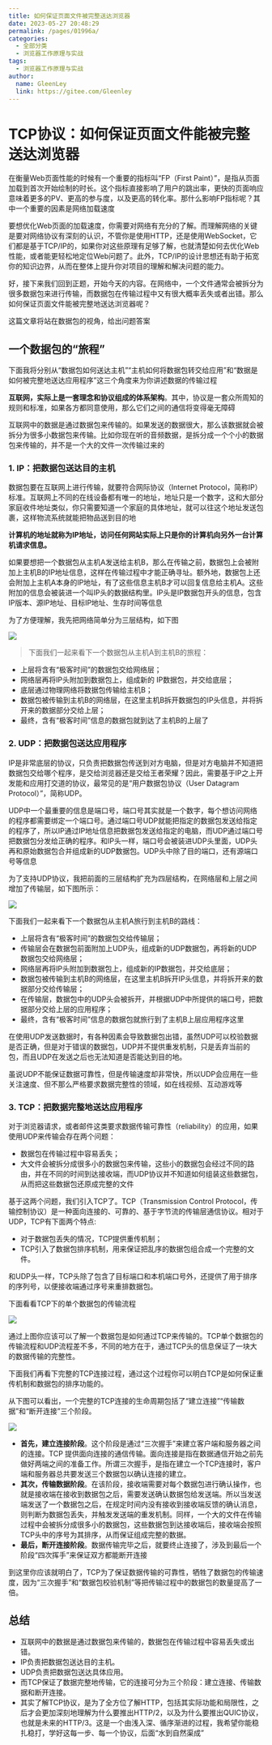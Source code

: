 ```yaml
---
title: 如何保证页面文件被完整送达浏览器
date: 2023-05-27 20:48:29
permalink: /pages/01996a/
categories:
  - 全部分类
  - 浏览器工作原理与实战
tags:
  - 浏览器工作原理与实战
author: 
  name: GleenLey
  link: https://gitee.com/Gleenley
---
```

# TCP协议：如何保证页面文件能被完整送达浏览器

在衡量Web页面性能的时候有一个重要的指标叫“FP（First Paint）”，是指从页面加载到首次开始绘制的时长。这个指标直接影响了用户的跳出率，更快的页面响应意味着更多的PV、更高的参与度，以及更高的转化率。那什么影响FP指标呢？其中一个重要的因素是网络加载速度


<!-- more -->


要想优化Web页面的加载速度，你需要对网络有充分的了解。而理解网络的关键是要对网络协议有深刻的认识，不管你是使用HTTP，还是使用WebSocket，它们都是基于TCP/IP的，如果你对这些原理有足够了解，也就清楚如何去优化Web性能，或者能更轻松地定位Web问题了。此外，TCP/IP的设计思想还有助于拓宽你的知识边界，从而在整体上提升你对项目的理解和解决问题的能力。

好，接下来我们回到正题，开始今天的内容。在网络中，一个文件通常会被拆分为很多数据包来进行传输，而数据包在传输过程中又有很大概率丢失或者出错。那么如何保证页面文件能被完整地送达浏览器呢？

这篇文章将站在数据包的视角，给出问题答案

## 一个数据包的“旅程”

下面我将分别从“数据包如何送达主机”“主机如何将数据包转交给应用”和“数据是如何被完整地送达应用程序”这三个角度来为你讲述数据的传输过程

**互联网，实际上是一套理念和协议组成的体系架构**。其中，协议是一套众所周知的规则和标准，如果各方都同意使用，那么它们之间的通信将变得毫无障碍

互联网中的数据是通过数据包来传输的。如果发送的数据很大，那么该数据就会被拆分为很多小数据包来传输。比如你现在听的音频数据，是拆分成一个个小的数据包来传输的，并不是一个大的文件一次传输过来的

### 1. IP：把数据包送达目的主机

数据包要在互联网上进行传输，就要符合网际协议（Internet Protocol，简称IP）标准。互联网上不同的在线设备都有唯一的地址，地址只是一个数字，这和大部分家庭收件地址类似，你只需要知道一个家庭的具体地址，就可以往这个地址发送包裹，这样物流系统就能把物品送到目的地

**计算机的地址就称为IP地址，访问任何网站实际上只是你的计算机向另外一台计算机请求信息。**

如果要想把一个数据包从主机A发送给主机B，那么在传输之前，数据包上会被附加上主机B的IP地址信息，这样在传输过程中才能正确寻址。额外地，数据包上还会附加上主机A本身的IP地址，有了这些信息主机B才可以回复信息给主机A。这些附加的信息会被装进一个叫IP头的数据结构里。IP头是IP数据包开头的信息，包含IP版本、源IP地址、目标IP地址、生存时间等信息

为了方便理解，我先把网络简单分为三层结构，如下图

![](https://static001.geekbang.org/resource/image/00/4d/00d9bcad0bda1fdb43ead428e89ae74d.png)

> 下面我们一起来看下一个数据包从主机A到主机B的旅程：

- 上层将含有“极客时间”的数据包交给网络层；
- 网络层再将IP头附加到数据包上，组成新的 IP数据包，并交给底层；
- 底层通过物理网络将数据包传输给主机B；
- 数据包被传输到主机B的网络层，在这里主机B拆开数据包的IP头信息，并将拆开来的数据部分交给上层；
- 最终，含有“极客时间”信息的数据包就到达了主机B的上层了

### 2. UDP：把数据包送达应用程序

IP是非常底层的协议，只负责把数据包传送到对方电脑，但是对方电脑并不知道把数据包交给哪个程序，是交给浏览器还是交给王者荣耀？因此，需要基于IP之上开发能和应用打交道的协议，最常见的是“用户数据包协议（User Datagram Protocol）”，简称UDP。

UDP中一个最重要的信息是端口号，端口号其实就是一个数字，每个想访问网络的程序都需要绑定一个端口号。通过端口号UDP就能把指定的数据包发送给指定的程序了，所以IP通过IP地址信息把数据包发送给指定的电脑，而UDP通过端口号把数据包分发给正确的程序。和IP头一样，端口号会被装进UDP头里面，UDP头再和原始数据包合并组成新的UDP数据包。UDP头中除了目的端口，还有源端口号等信息

为了支持UDP协议，我把前面的三层结构扩充为四层结构，在网络层和上层之间增加了传输层，如下图所示：

![](https://static001.geekbang.org/resource/image/3e/ea/3edb673a43f23d84253c52124ce447ea.png)

下面我们一起来看下一个数据包从主机A旅行到主机B的路线：

- 上层将含有“极客时间”的数据包交给传输层；
- 传输层会在数据包前面附加上UDP头，组成新的UDP数据包，再将新的UDP数据包交给网络层；
- 网络层再将IP头附加到数据包上，组成新的IP数据包，并交给底层；
- 数据包被传输到主机B的网络层，在这里主机B拆开IP头信息，并将拆开来的数据部分交给传输层；
- 在传输层，数据包中的UDP头会被拆开，并根据UDP中所提供的端口号，把数据部分交给上层的应用程序；
- 最终，含有“极客时间”信息的数据包就旅行到了主机B上层应用程序这里

在使用UDP发送数据时，有各种因素会导致数据包出错，虽然UDP可以校验数据是否正确，但是对于错误的数据包，UDP并不提供重发机制，只是丢弃当前的包，而且UDP在发送之后也无法知道是否能达到目的地。

虽说UDP不能保证数据可靠性，但是传输速度却非常快，所以UDP会应用在一些关注速度、但不那么严格要求数据完整性的领域，如在线视频、互动游戏等

### 3. TCP：把数据完整地送达应用程序

对于浏览器请求，或者邮件这类要求数据传输可靠性（reliability）的应用，如果使用UDP来传输会存在两个问题：

- 数据包在传输过程中容易丢失；
- 大文件会被拆分成很多小的数据包来传输，这些小的数据包会经过不同的路由，并在不同的时间到达接收端，而UDP协议并不知道如何组装这些数据包，从而把这些数据包还原成完整的文件

基于这两个问题，我们引入TCP了。TCP（Transmission Control Protocol，传输控制协议）是一种面向连接的、可靠的、基于字节流的传输层通信协议。相对于UDP，TCP有下面两个特点:

- 对于数据包丢失的情况，TCP提供重传机制；
- TCP引入了数据包排序机制，用来保证把乱序的数据包组合成一个完整的文件。

和UDP头一样，TCP头除了包含了目标端口和本机端口号外，还提供了用于排序的序列号，以便接收端通过序号来重排数据包。

下面看看TCP下的单个数据包的传输流程

![](https://static001.geekbang.org/resource/image/94/32/943ac29f7d5b45a8861b0cde5da99032.png)

通过上图你应该可以了解一个数据包是如何通过TCP来传输的。TCP单个数据包的传输流程和UDP流程差不多，不同的地方在于，通过TCP头的信息保证了一块大的数据传输的完整性。

下面我们再看下完整的TCP连接过程，通过这个过程你可以明白TCP是如何保证重传机制和数据包的排序功能的。

从下图可以看出，一个完整的TCP连接的生命周期包括了“建立连接”“传输数据”和“断开连接”三个阶段。

![](https://static001.geekbang.org/resource/image/44/44/440ee50de56edc27c6b3c992b3a25844.png)

- **首先，建立连接阶段**。这个阶段是通过“三次握手”来建立客户端和服务器之间的连接。TCP 提供面向连接的通信传输。面向连接是指在数据通信开始之前先做好两端之间的准备工作。所谓三次握手，是指在建立一个TCP连接时，客户端和服务器总共要发送三个数据包以确认连接的建立。
- **其次，传输数据阶段**。在该阶段，接收端需要对每个数据包进行确认操作，也就是接收端在接收到数据包之后，需要发送确认数据包给发送端。所以当发送端发送了一个数据包之后，在规定时间内没有接收到接收端反馈的确认消息，则判断为数据包丢失，并触发发送端的重发机制。同样，一个大的文件在传输过程中会被拆分成很多小的数据包，这些数据包到达接收端后，接收端会按照TCP头中的序号为其排序，从而保证组成完整的数据。
- **最后，断开连接阶段**。数据传输完毕之后，就要终止连接了，涉及到最后一个阶段“四次挥手”来保证双方都能断开连接

到这里你应该就明白了，TCP为了保证数据传输的可靠性，牺牲了数据包的传输速度，因为“三次握手”和“数据包校验机制”等把传输过程中的数据包的数量提高了一倍。

## 总结



- 互联网中的数据是通过数据包来传输的，数据包在传输过程中容易丢失或出错。
- IP负责把数据包送达目的主机。
- UDP负责把数据包送达具体应用。
- 而TCP保证了数据完整地传输，它的连接可分为三个阶段：建立连接、传输数据和断开连接。
- 其实了解TCP协议，是为了全方位了解HTTP，包括其实际功能和局限性，之后才会更加深刻地理解为什么要推出HTTP/2，以及为什么要推出QUIC协议，也就是未来的HTTP/3。这是一个由浅入深、循序渐进的过程，我希望你能稳扎稳打，学好这每一步、每一个协议，后面“水到自然渠成”